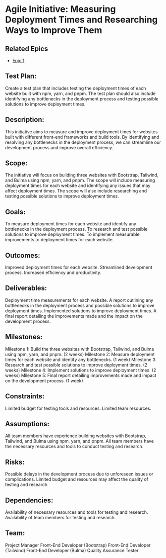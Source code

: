 # Agile Initiative: Measuring Deployment Times and Researching Ways to Improve Them

## Related Epics
*  [Epic 1](epics/epic1.md)

## Test Plan:

Create a test plan that includes testing the deployment times of each website built with npm, yarn, and pnpm.
The test plan should also include identifying any bottlenecks in the deployment process and testing possible solutions to improve deployment times.

## Description:

This initiative aims to measure and improve deployment times for websites built with different front-end frameworks and build tools.
By identifying and resolving any bottlenecks in the deployment process, we can streamline our development process and improve overall efficiency.

## Scope:

The initiative will focus on building three websites with Bootstrap, Tailwind, and Bulma using npm, yarn, and pnpm.
The scope will include measuring deployment times for each website and identifying any issues that may affect deployment times.
The scope will also include researching and testing possible solutions to improve deployment times.

## Goals:

To measure deployment times for each website and identify any bottlenecks in the deployment process.
To research and test possible solutions to improve deployment times.
To implement measurable improvements to deployment times for each website.

## Outcomes:

Improved deployment times for each website.
Streamlined development process.
Increased efficiency and productivity.

## Deliverables:

Deployment time measurements for each website.
A report outlining any bottlenecks in the deployment process and possible solutions to improve deployment times.
Implemented solutions to improve deployment times.
A final report detailing the improvements made and the impact on the development process.

## Milestones:

Milestone 1: Build the three websites with Bootstrap, Tailwind, and Bulma using npm, yarn, and pnpm. (2 weeks)
Milestone 2: Measure deployment times for each website and identify any bottlenecks. (1 week)
Milestone 3: Research and test possible solutions to improve deployment times. (2 weeks)
Milestone 4: Implement solutions to improve deployment times. (2 weeks)
Milestone 5: Final report detailing improvements made and impact on the development process. (1 week)

## Constraints:

Limited budget for testing tools and resources.
Limited team resources.

## Assumptions:

All team members have experience building websites with Bootstrap, Tailwind, and Bulma using npm, yarn, and pnpm.
All team members have the necessary resources and tools to conduct testing and research.

## Risks:

Possible delays in the development process due to unforeseen issues or complications.
Limited budget and resources may affect the quality of testing and research.

## Dependencies:

Availability of necessary resources and tools for testing and research.
Availability of team members for testing and research.

## Team:

Project Manager
Front-End Developer (Bootstrap)
Front-End Developer (Tailwind)
Front-End Developer (Bulma)
Quality Assurance Tester
